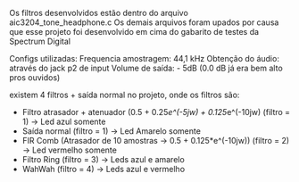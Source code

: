 Os filtros desenvolvidos estão dentro do arquivo aic3204_tone_headphone.c
Os demais arquivos foram upados por causa que esse projeto foi desenvolvido em cima do gabarito de testes da Spectrum Digital

Configs utilizadas:
Frequencia amostragem: 44,1 kHz
Obtenção do áudio: através do jack p2 de input
Volume de saída: - 5dB (0.0 dB já era bem alto pros ouvidos)

existem 4 filtros + saída normal no projeto, onde os filtros são:

- Filtro atrasador + atenuador (0.5 + 0.25*e^(-5jw) + 0.125*e^(-10jw) (filtro = 1) -> Led azul somente
- Saída normal (filtro = 1) -> Led Amarelo somente
- FIR Comb (Atrasador de 10 amostras -> 0.5 + 0.125*e^(-10jw)) (filtro = 2) -> Led vermelho somente
- Filtro Ring (filtro = 3) -> Leds azul e amarelo
- WahWah (filtro = 4) -> Leds azul e vermelho
